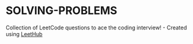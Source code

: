 # SOLVING-PROBLEMS
Collection of LeetCode questions to ace the coding interview! - Created using [LeetHub](https://github.com/QasimWani/LeetHub)
